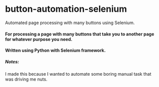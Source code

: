 # button-automation-selenium
Automated page processing with many buttons using Selenium.

#### For processing a page with many buttons that take you to another page for whatever purpose you need. 
#### Written using Python with Selenium framework.

##### Notes:
I made this because I wanted to automate some boring manual task that was driving me nuts.
